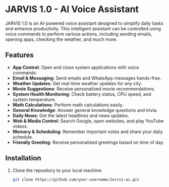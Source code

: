 # JARVIS 1.0 - AI Voice Assistant

JARVIS 1.0 is an AI-powered voice assistant designed to simplify daily tasks and enhance productivity. This intelligent assistant can be controlled using voice commands to perform various actions, including sending emails, opening apps, checking the weather, and much more.

## Features

- **App Control**: Open and close system applications with voice commands.
- **Email & Messaging**: Send emails and WhatsApp messages hands-free.
- **Weather Updates**: Get real-time weather updates for any city.
- **Movie Suggestions**: Receive personalized movie recommendations.
- **System Health Monitoring**: Check battery status, CPU speed, and system temperature.
- **Math Calculations**: Perform math calculations easily.
- **General Knowledge**: Answer general knowledge questions and trivia.
- **Daily News**: Get the latest headlines and news updates.
- **Web & Media Control**: Search Google, open websites, and play YouTube videos.
- **Memory & Scheduling**: Remember important notes and share your daily schedule.
- **Friendly Greeting**: Receive personalized greetings based on time of day.

## Installation

1. Clone the repository to your local machine:
   ```bash
   git clone https://github.com/your-username/Jarvis-ai.git

